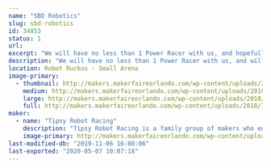 ```yaml
---
name: "SBD Robotics"
slug: sbd-robotics
id: 34853
status: 1
url: 
excerpt: "We will have no less than 1 Power Racer with us, and hopefully a 220 lb robot."
description: "We will have no less than 1 Power Racer with us, and will also have several ant weight combat robots of which most will be for static display.  We will also be bringing some of the tools used for designing and building our projects which again will mostly be for static display."
location: Robot Ruckus - Small Arena
image-primary:
  - thumbnail: http://makers.makerfaireorlando.com/wp-content/uploads/2018/10/42776282_10156335736427550_4183082367147048960_o-150x150.jpg
    medium: http://makers.makerfaireorlando.com/wp-content/uploads/2018/10/42776282_10156335736427550_4183082367147048960_o-300x225.jpg
    large: http://makers.makerfaireorlando.com/wp-content/uploads/2018/10/42776282_10156335736427550_4183082367147048960_o-1024x768.jpg
    full: http://makers.makerfaireorlando.com/wp-content/uploads/2018/10/42776282_10156335736427550_4183082367147048960_o.jpg
maker:
  - name: "Tipsy Robot Racing"
    description: "Tipsy Robot Racing is a family group of makers who enjoy building and competing in combat robotics and Power Racing Series.  We enjoy designing and fabricating parts in our garage based maker space."
    image-primary: http://makers.makerfaireorlando.com/wp-content/uploads/2019/07/IMG_3638-1024x768.jpg
last-modified-db: "2019-11-06 16:08:06"
last-exported: "2020-05-07 10:07:18"
---
```


